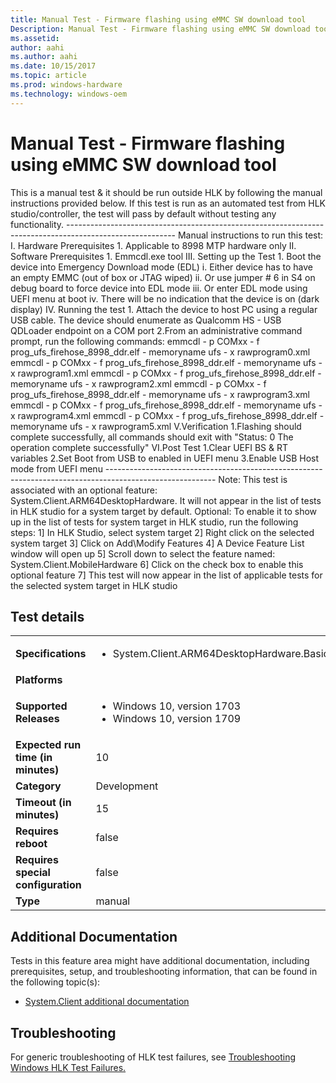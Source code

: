 ```yaml
---
title: Manual Test - Firmware flashing using eMMC SW download tool
Description: Manual Test - Firmware flashing using eMMC SW download tool
ms.assetid: 
author: aahi
ms.author: aahi
ms.date: 10/15/2017
ms.topic: article
ms.prod: windows-hardware
ms.technology: windows-oem
---
```


# Manual Test - Firmware flashing using eMMC SW download tool

This is a manual test & it should be run outside HLK by following the manual instructions provided below.
                                            If this test is run as an automated test from HLK studio/controller, the test will pass by default without testing any functionality.
                                            ---------------------------------------------------------------------------------------------------------
                                            Manual instructions to run this test:
                                            I.	Hardware Prerequisites
                                                1.	Applicable to 8998 MTP hardware only
                                            II.	Software Prerequisites
                                                1.	Emmcdl.exe tool
                                            III.	Setting up the Test
                                                1.	Boot the device into Emergency Download mode (EDL)
                                                    i. Either device has to have an empty EMMC (out of box or JTAG wiped)
                                                    ii. Or use jumper # 6 in S4 on debug board to force device into EDL mode
                                                    iii. Or enter EDL mode using UEFI menu at boot
                                                    iv.	There will be no indication that the device is on (dark display)
                                            IV.	Running the test
                                                1.	Attach the device to host PC using a regular USB cable. The device should enumerate as Qualcomm HS - USB QDLoader endpoint on a COM port
                                                2.From an administrative command prompt, run the  following commands:
                                                    emmcdl - p COMxx - f prog_ufs_firehose_8998_ddr.elf - memoryname ufs - x rawprogram0.xml
                                                    emmcdl - p COMxx - f prog_ufs_firehose_8998_ddr.elf - memoryname ufs - x rawprogram1.xml
                                                    emmcdl - p COMxx - f prog_ufs_firehose_8998_ddr.elf - memoryname ufs - x rawprogram2.xml
                                                    emmcdl - p COMxx - f prog_ufs_firehose_8998_ddr.elf - memoryname ufs - x rawprogram3.xml
                                                    emmcdl - p COMxx - f prog_ufs_firehose_8998_ddr.elf - memoryname ufs - x rawprogram4.xml
                                                    emmcdl - p COMxx - f prog_ufs_firehose_8998_ddr.elf - memoryname ufs - x rawprogram5.xml
                                            V.Verification
                                                1.Flashing should complete successfully, all commands should exit with "Status: 0 The operation complete successfully"
                                            VI.Post Test
                                                1.Clear UEFI BS & RT variables
                                                2.Set Boot from USB to enabled in UEFI menu
                                                3.Enable USB Host mode from UEFI menu
                                          ---------------------------------------------------------------------------------------------------------
                                            Note: This test is associated with an optional feature: System.Client.ARM64DesktopHardware. It will not appear in the list of tests in HLK studio for a system target by default.
                                            Optional: To enable it to show up in the list of tests for system target in HLK studio, run the following steps:
                                            1] In HLK Studio, select system target
                                            2] Right click on the selected system target
                                            3] Click on Add\Modify Features
                                            4] A Device Feature List window will open up
                                            5] Scroll down to select the feature named: System.Client.MobileHardware 
                                            6] Click on the check box to enable this optional feature
                                            7] This test will now appear in the list of applicable tests for the selected system target in HLK studio
                                            

## Test details
|||
|---|---|
| **Specifications**  | <ul><li>System.Client.ARM64DesktopHardware.BasicFunctionality</li></ul> |  
| **Platforms**   | <ul></ul> |
| **Supported Releases** | <ul><li>Windows 10, version 1703</li><li>Windows 10, version 1709</li></ul> |
|**Expected run time (in minutes)**| 10 |
|**Category**| Development |
|**Timeout (in minutes)**| 15 |
|**Requires reboot**| false |
|**Requires special configuration**| false |
|**Type**| manual |




## Additional Documentation
Tests in this feature area might have additional documentation, including prerequisites, setup, and troubleshooting information, that can be found in the following topic(s): <ul><li>[System.Client additional documentation](https:\//docs.microsoft.com/en-us/windows-hardware/test/hlk/testref/system-client-additional-documentation.md)</li></ul>

## Troubleshooting
For generic troubleshooting of HLK test failures, see [Troubleshooting Windows HLK Test Failures.](https://docs.microsoft.com/en-us/windows-hardware/HLK/troubleshooting.html)